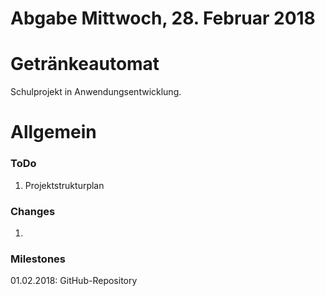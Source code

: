 # Abgabe Mittwoch, 28. Februar 2018

# Getränkeautomat
Schulprojekt in Anwendungsentwicklung.

# Allgemein
### ToDo
1. Projektstrukturplan

### Changes
1.

### Milestones
01.02.2018: GitHub-Repository
